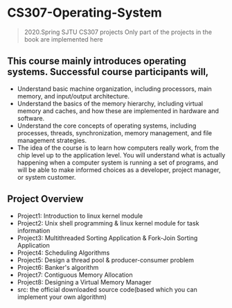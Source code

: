 # CS307-Operating-System
> 2020.Spring SJTU CS307 projects 
> Only part of the projects in the book are implemented here

## This course mainly introduces operating systems. Successful course participants will,  
* Understand basic machine organization, including processors, main memory, and input/output architecture.  
* Understand the basics of the memory hierarchy, including virtual memory and caches, and how these are implemented in hardware and software.  
* Understand the core concepts of operating systems, including processes, threads, synchronization, memory management, and file management strategies.  
* The idea of the course is to learn how computers really work, from the chip level up to the application level. You will understand what is actually happening when a computer system is running a set of programs, and will be able to make informed choices as a developer, project manager, or system customer.

## Project Overview
* Project1: Introduction to linux kernel module
* Project2: Unix shell programming & linux kernel module for task information
* Project3: Multithreaded Sorting Application & Fork-Join Sorting Application 
* Project4: Scheduling Algorithms 
* Project5: Design a thread pool & producer-consumer problem
* Project6: Banker's algorithm 
* Project7: Contiguous Memory Allocation
* Project8: Designing a Virtual Memory Manager
* src: the official downloaded source code(based which you can implement your own algorithm)

